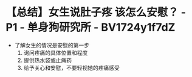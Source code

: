 # 【总结】女生说肚子疼 该怎么安慰？ - P1 - 单身狗研究所 - BV1724y1f7dZ

-   了解女生的情况是安慰的第一步
    1.  询问疼痛的具体位置和程度
    2.  提供热水袋或止痛药
    3.  给予关心和安慰，不要轻视她的疼痛感受